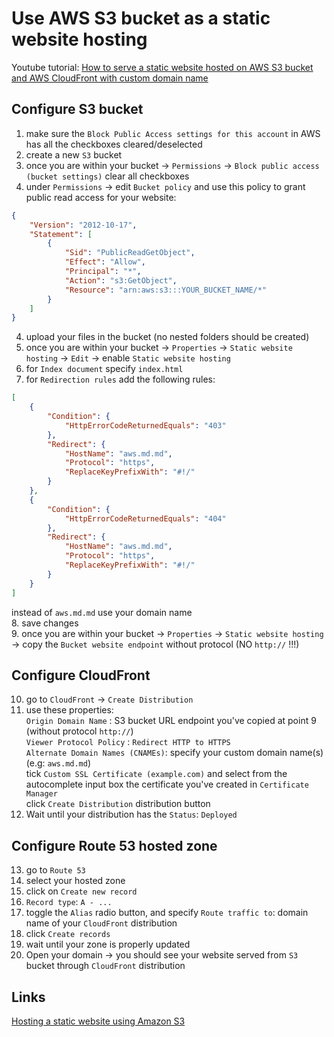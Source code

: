 # Use AWS S3 bucket as a static website hosting
  
Youtube tutorial: [How to serve a static website hosted on AWS S3 bucket and AWS CloudFront with custom domain name](https://www.youtube.com/channel/UCd2btbWoByFedOolTMsRSCA)  
  
## Configure S3 bucket  
1. make sure the `Block Public Access settings for this account` in AWS has all the checkboxes cleared/deselected 
2. create a new `S3` bucket 
3. once you are within your bucket -> `Permissions` -> `Block public access (bucket settings)` clear all checkboxes 
4. under `Permissions` -> edit `Bucket policy` and use this policy to grant public read access for your website: 
````json
{
    "Version": "2012-10-17",
    "Statement": [
        {
            "Sid": "PublicReadGetObject",
            "Effect": "Allow",
            "Principal": "*",
            "Action": "s3:GetObject",
            "Resource": "arn:aws:s3:::YOUR_BUCKET_NAME/*"
        }
    ]
}
````
4. upload your files in the bucket (no nested folders should be created)  
5. once you are within your bucket -> `Properties` -> `Static website hosting` -> `Edit` -> enable `Static website hosting`  
6. for `Index document` specify `index.html`  
7. for `Redirection rules` add the following rules: 
```json
[
    {
        "Condition": {
            "HttpErrorCodeReturnedEquals": "403"
        },
        "Redirect": {
            "HostName": "aws.md.md",
            "Protocol": "https",
            "ReplaceKeyPrefixWith": "#!/"
        }
    },
    {
        "Condition": {
            "HttpErrorCodeReturnedEquals": "404"
        },
        "Redirect": {
            "HostName": "aws.md.md",
            "Protocol": "https",
            "ReplaceKeyPrefixWith": "#!/"
        }
    }
]
```
instead of `aws.md.md` use your domain name  
8. save changes  
9. once you are within your bucket -> `Properties` -> `Static website hosting` -> copy the `Bucket website endpoint` without protocol (NO `http://` !!!) 
 
## Configure CloudFront
10. go to `CloudFront` -> `Create Distribution` 
11. use these properties:  
  `Origin Domain Name` : S3 bucket URL endpoint you've copied at point 9 (without protocol `http://`)   
  `Viewer Protocol Policy` : `Redirect HTTP to HTTPS`  
  `Alternate Domain Names (CNAMEs)`: specify your custom domain name(s) (e.g: `aws.md.md`)  
  tick `Custom SSL Certificate (example.com)` and select from the autocomplete input box the certificate you've created in `Certificate Manager`  
  click `Create Distribution` distribution button  
12. Wait until your distribution has the `Status`: `Deployed` 
  
## Configure Route 53 hosted zone
13. go to `Route 53`  
14. select your hosted zone  
15. click on `Create new record`  
16. `Record type`: `A - ...`
17. toggle the `Alias` radio button, and specify `Route traffic to`: domain name of your `CloudFront` distribution  
18. click `Create records`  
19. wait until your zone is properly updated
20. Open your domain -> you should see your website served from `S3` bucket through `CloudFront` distribution


## Links
[Hosting a static website using Amazon S3](https://docs.aws.amazon.com/AmazonS3/latest/userguide/WebsiteHosting.html)
